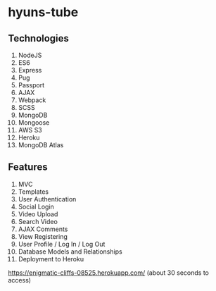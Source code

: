 hyuns-tube
==========

Technologies
------------
1. NodeJS
2. ES6
3. Express
4. Pug
5. Passport
6. AJAX
7. Webpack
8. SCSS
9. MongoDB
10. Mongoose
11. AWS S3
12. Heroku
13. MongoDB Atlas

Features
--------
1. MVC
2. Templates
3. User Authentication
4. Social Login
5. Video Upload
6. Search Video
7. AJAX Comments
8. View Registering
9. User Profile / Log In / Log Out
10. Database Models and Relationships
11. Deployment to Heroku

https://enigmatic-cliffs-08525.herokuapp.com/ (about 30 seconds to access)
